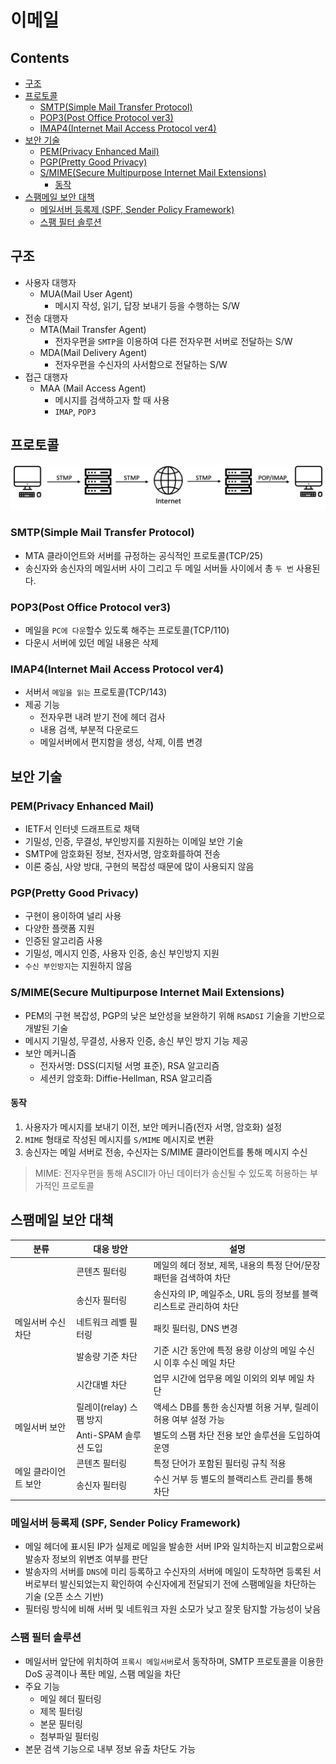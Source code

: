 이메일
===

Contents
---

- [구조](#구조)
- [프로토콜](#프로토콜)
  - [SMTP(Simple Mail Transfer Protocol)](#smtpsimple-mail-transfer-protocol)
  - [POP3(Post Office Protocol ver3)](#pop3post-office-protocol-ver3)
  - [IMAP4(Internet Mail Access Protocol ver4)](#imap4internet-mail-access-protocol-ver4)
- [보안 기술](#보안-기술)
  - [PEM(Privacy Enhanced Mail)](#pemprivacy-enhanced-mail)
  - [PGP(Pretty Good Privacy)](#pgppretty-good-privacy)
  - [S/MIME(Secure Multipurpose Internet Mail Extensions)](#smimesecure-multipurpose-internet-mail-extensions)
    - [동작](#동작)
- [스팸메일 보안 대책](#스팸메일-보안-대책)
  - [메일서버 등록제 (SPF, Sender Policy Framework)](#메일서버-등록제-spf-sender-policy-framework)
  - [스팸 필터 솔루션](#스팸-필터-솔루션)

구조
---

- 사용자 대행자
  - MUA(Mail User Agent)
    - 메시지 작성, 읽기, 답장 보내기 등을 수행하는 S/W
- 전송 대행자
  - MTA(Mail Transfer Agent)
    - 전자우편을 `SMTP`을 이용하여 다른 전자우편 서버로 전달하는 S/W
  - MDA(Mail Delivery Agent)
    - 전자우편을 수신자의 사서함으로 전달하는 S/W
- 접근 대행자
  - MAA (Mail Access Agent)
    - 메시지를 검색하고자 할 때 사용
    - `IMAP`, `POP3`

프로토콜
---

![이메일 프로토콜](images/2020-06-03-20-38-14.png)

### SMTP(Simple Mail Transfer Protocol)

- MTA 클라이언트와 서버를 규정하는 공식적인 프로토콜(TCP/25)
- 송신자와 송신자의 메일서버 사이 그리고 두 메일 서버들 사이에서 총 `두 번` 사용된다.

### POP3(Post Office Protocol ver3)

- 메일을 `PC에 다운`할수 있도록 해주는 프로토콜(TCP/110)
- 다운시 서버에 있던 메일 내용은 삭제

### IMAP4(Internet Mail Access Protocol ver4)

- 서버서 `메일을 읽는` 프로토콜(TCP/143)
- 제공 기능
  - 전자우편 내려 받기 전에 헤더 검사
  - 내용 검색, 부분적 다운로드
  - 메일서버에서 편지함을 생성, 삭제, 이름 변경

보안 기술
---

### PEM(Privacy Enhanced Mail)

- IETF서 인터넷 드래프트로 채택
- 기밀성, 인증, 무결성, 부인방지를 지원하는 이메일 보안 기술
- SMTP에 암호화된 정보, 전자서명, 암호화를하여 전송
- 이론 중심, 사양 방대, 구현의 복잡성 때문에 많이 사용되지 않음

### PGP(Pretty Good Privacy)

- 구현이 용이하여 널리 사용
- 다양한 플랫폼 지원
- 인증된 알고리즘 사용
- 기밀성, 메시지 인증, 사용자 인증, 송신 부인방지 지원
- `수신 부인방지`는 지원하지 않음

### S/MIME(Secure Multipurpose Internet Mail Extensions)

- PEM의 구현 복잡성, PGP의 낮은 보안성을 보완하기 위해 `RSADSI` 기술을 기반으로 개발된 기술
- 메시지 기밀성, 무결성, 사용자 인증, 송신 부인 방지 기능 제공
- 보안 메커니즘
  - 전자서명: DSS(디지털 서명 표준), RSA 알고리즘
  - 세션키 암호화: Diffie-Hellman, RSA 알고리즘 

#### 동작

1. 사용자가 메시지를 보내기 이전, 보안 메커니즘(전자 서명, 암호화) 설정
2.  `MIME` 형태로 작성된 메시지를 `S/MIME` 메시지로 변환
3. 송신자는 메일 서버로 전송, 수신자는 S/MIME 클라이언트를 통해 메시지 수신

> MIME: 전자우편을 통해 ASCII가 아닌 데이터가 송신될 수 있도록 허용하는 부가적인 프로토콜

스팸메일 보안 대책
---

<table>
  <thead>
    <tr>
      <th>분류</th>
      <th>대응 방안</th>
      <th>설명</th>
    </tr>
  </thead>
  <tbody>
    <tr>
      <td rowspan=5>메일서버 수신차단</td>
      <td>콘텐츠 필터링</td>
      <td>메일의 헤더 정보, 제목, 내용의 특정 단어/문장 패턴을 검색하여 차단</td>
    </tr>
    <tr>
      <td>송신자 필터링</td>
      <td>송신자의 IP, 메일주소, URL 등의 정보를 블랙리스트로 관리하여 차단</td>
    </tr>
    <tr>
      <td>네트워크 레벨 필터링</td>
      <td>패킷 필터링, DNS 변경</td>
    </tr>
    <tr>
      <td>발송량 기준 차단</td>
      <td>기준 시간 동안에 특정 용량 이상의 메일 수신 시 이후 수신 메일 차단</td>
    </tr>
    <tr>
      <td>시간대별 차단</td>
      <td>업무 시간에 업무용 메일 이외의 외부 메일 차단</td>
    </tr>
    <tr>
      <td rowspan=2>메일서버 보안</td>
      <td>릴레이(relay) 스팸 방지</td>
      <td>액세스 DB를 통한 송신자별 허용 거부, 릴레이 허용 여부 설정 가능</td>
    </tr>
    <tr>
      <td>Anti-SPAM 솔루션 도입</td>
      <td>별도의 스팸 차단 전용 보안 솔루션을 도입하여 운영</td>
    </tr>
    <tr>
      <td rowspan=2>메일 클라이언트 보안</td>
      <td>콘텐츠 필터링</td>
      <td>특정 단어가 포함된 필터링 규칙 적용</td>
    </tr>
    <tr>
      <td>송신자 필터링</td>
      <td>수신 거부 등 별도의 블랙리스트 관리를 통해 차단</td>
    </tr>
  </tbody>
</table>

### 메일서버 등록제 (SPF, Sender Policy Framework)

- 메일 헤더에 표시된 IP가 실제로 메일을 발송한 서버 IP와 일치하는지 비교함으로써 발송자 정보의 위변조 여부를 판단
- 발송자의 서버를 `DNS`에 미리 등록하고 수신자의 서버에 메일이 도착하면 등록된 서버로부터 발신되었는지 확인하여 수신자에게 전달되기 전에 스팸메일을 차단하는 기술 (오픈 소스 기반)
- 필터링 방식에 비해 서버 및 네트워크 자원 소모가 낮고 잘못 탐지할 가능성이 낮음

### 스팸 필터 솔루션

- 메일서버 앞단에 위치하여 `프록시 메일서버`로서 동작하며, SMTP 프로토콜을 이용한 DoS 공격이나 폭탄 메일, 스팸 메일을 차단
- 주요 기능
  - 메일 헤더 필터링
  - 제목 필터링
  - 본문 필터링
  - 첨부파일 필터링
- 본문 검색 기능으로 내부 정보 유출 차단도 가능
